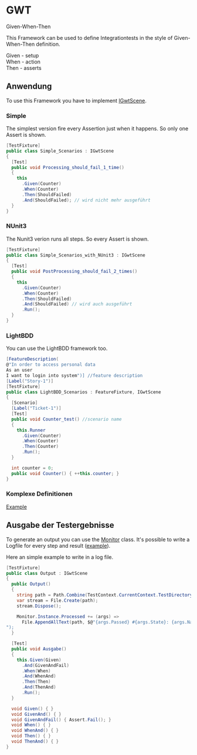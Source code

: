 # GWT
Given-When-Then  

This Framework can be used to define Integrationtests in the style of Given-When-Then definition.

Given - setup  
When - action  
Then - asserts  

## Anwendung

To use this Framework you have to implement [IGwtScene](https://github.com/lwuckel/GWT/blob/master/GWT/IGwtScene.cs).

### Simple

The simplest version fire every Assertion just when it happens. So only one Assert is shown.

```C#
[TestFixture]
public class Simple_Scenarios : IGwtScene
{
  [Test]
  public void Processing_should_fail_1_time()
  {
    this
      .Given(Counter)
      .When(Counter)
      .Then(ShouldFailed) 
      .And(ShouldFailed); // wird nicht mehr ausgeführt
  }
}
```

### NUnit3

The Nunit3 verion runs all steps. So every Assert is shown.

```C#
[TestFixture]
public class Simple_Scenarios_with_NUnit3 : IGwtScene
{
  [Test]
  public void PostProcessing_should_fail_2_times()
  {
    this
      .Given(Counter)
      .When(Counter)
      .Then(ShouldFailed)
      .And(ShouldFailed) // wird auch ausgeführt
      .Run();
  }
}
```

### LightBDD

You can use the LightBDD framework too.

```C#
[FeatureDescription(
@"In order to access personal data
As an user
I want to login into system")] //feature description
[Label("Story-1")]
[TestFixture]
public class LightBDD_Scenarios : FeatureFixture, IGwtScene
{
  [Scenario]
  [Label("Ticket-1")]
  [Test]
  public void Counter_test() //scenario name
  {
    this.Runner
      .Given(Counter)
      .When(Counter)
      .Then(Counter)
      .Run();
  }

  int counter = 0;
  public void Counter() { ++this.counter; }
}
```

### Komplexe Definitionen

[Example](https://github.com/lwuckel/GWT/blob/master/GWT.Tests/Advanced_method_NUnit3_test.cs)

## Ausgabe der Testergebnisse

To generate an output you can use the [Monitor](https://github.com/lwuckel/GWT/blob/master/GWT/Monitor.cs) class.
It's possible to write a Logfile for every step and result ([example](https://github.com/lwuckel/GWT/blob/master/GWT.Tests/MonitorLogFile.cs)).

Here an simple example to write in a log file.

```C#
[TestFixture]
public class Output : IGwtScene
{
  public Output()
  {
    string path = Path.Combine(TestContext.CurrentContext.TestDirectory, @"log.txt");
    var stream = File.Create(path);
    stream.Dispose();

    Monitor.Instance.Processed += (args) =>
      File.AppendAllText(path, $@"{args.Passed} #{args.State}: {args.Name}
");
  }

  [Test]
  public void Ausgabe()
  {
    this.Given(Given)
      .And(GivenAndFail)
      .When(When)
      .And(WhenAnd)
      .Then(Then)
      .And(ThenAnd)
      .Run();
  }

  void Given() { }
  void GivenAnd() { }
  void GivenAndFail() { Assert.Fail(); }
  void When() { }
  void WhenAnd() { }
  void Then() { }
  void ThenAnd() { }
}
```


